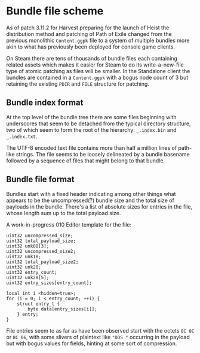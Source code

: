 # Bundle file scheme

As of patch 3.11.2 for Harvest preparing for the launch of Heist the distribution method and patching of Path of Exile changed from the previous monolithic `Content.ggpk` file to a system of multiple bundles more akin to what has previously been deployed for console game clients.

On Steam there are tens of thousands of bundle files each containing related assets which makes it easier for Steam to do its write-a-new-file type of atomic patching as files will be smaller. In the Standalone client the bundles are contained in a `Content.ggpk` with a bogus node count of 3 but retaining the existing `PDIR` and `FILE` structure for patching.

## Bundle index format
At the top level of the bundle tree there are some files beginning with underscores that seem to be detached from the typical directory structure, two of which seem to form the root of the hierarchy: `_.index.bin` and `_.index.txt`.

The UTF-8 encoded text file contains more than half a million lines of path-like strings. The file seems to be loosely delineated by a bundle basename followed by a sequence of files that might belong to that bundle.

## Bundle file format
Bundles start with a fixed header indicating among other things what appears to be the uncompressed(?) bundle size and the total size of payloads in the bundle. There's a list of absolute sizes for entries in the file, whose length sum up to the total payload size.

A work-in-progress 010 Editor template for the file:
```
uint32 uncompressed_size;
uint32 total_payload_size;
uint32 unk08[3];
uint32 uncompressed_size2;
uint32 unk18;
uint32 total_payload_size2;
uint32 unk20;
uint32 entry_count;
uint32 unk28[5];
uint32 entry_sizes[entry_count];

local int i <hidden=true>;
for (i = 0; i < entry_count; ++i) {
	struct entry_t {
		byte data[entry_sizes[i]];
	} entry;
}
```

File entries seem to as far as have been observed start with the octets `8C 0C` or `8C 06`, with some slivers of plaintext like `"DDS "` occurring in the payload but with bogus values for fields, hinting at some sort of compression.